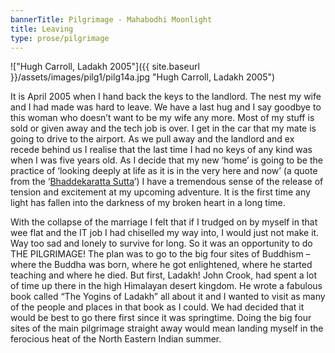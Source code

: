 ```yaml
---
bannerTitle: Pilgrimage - Mahabodhi Moonlight
title: Leaving
type: prose/pilgrimage
---
```


!["Hugh Carroll, Ladakh 2005"]({{ site.baseurl }}/assets/images/pilg1/pilg14a.jpg "Hugh Carroll, Ladakh 2005")


It is April 2005 when I hand back the keys to the landlord. The nest
my wife and I had made was hard to leave. We have a last hug and I
say goodbye to this woman who doesn’t want to be my wife any more.
Most of my stuff is sold or given away and the tech job is over. I
get in the car that my mate is going to drive to the airport. As we
pull away and the landlord and ex recede behind us I realise that
the last time I had no keys of any kind was when I was five years
old. As I decide that my new ‘home’ is going to be the practice of
‘looking deeply at life as it is in the very here and now’ (a quote
from the ‘<a
href="https://www.accesstoinsight.org/tipitaka/mn/mn.131.than.html">Bhaddekaratta
Sutta</a>’) I have a tremendous sense of the release of tension and
excitement at my upcoming adventure. It is the first time any light
has fallen into the darkness of my broken heart in a long time.

With the collapse of the marriage I felt that if I trudged on by
myself in that wee flat and the IT job I had chiselled my way into,
I would just not make it. Way too sad and lonely to survive for
long. So it was an opportunity to do THE PILGRIMAGE! The plan was to
go to the big four sites of Buddhism – where the Buddha was born,
where he got enlightened, where he started teaching and where he
died. But first, Ladakh! John Crook, had spent a lot of time up
there in the high Himalayan desert kingdom. He wrote a fabulous book
called “The Yogins of Ladakh” all about it and I wanted to visit as
many of the people and places in that book as I could. We had
decided that it would be best to go there first since it was
springtime. Doing the big four sites of the main pilgrimage straight
away would mean landing myself in the ferocious heat of the North
Eastern Indian summer.

